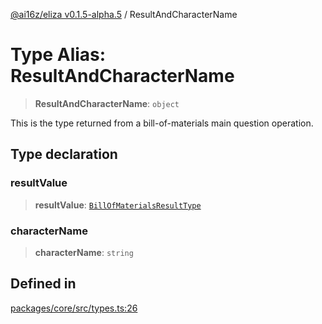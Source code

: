 [@ai16z/eliza v0.1.5-alpha.5](../index.md) / ResultAndCharacterName

# Type Alias: ResultAndCharacterName

> **ResultAndCharacterName**: `object`

This is the type returned from a bill-of-materials main
 question operation.

## Type declaration

### resultValue

> **resultValue**: [`BillOfMaterialsResultType`](BillOfMaterialsResultType.md)

### characterName

> **characterName**: `string`

## Defined in

[packages/core/src/types.ts:26](https://github.com/roschler/eliza/blob/main/packages/core/src/types.ts#L26)
